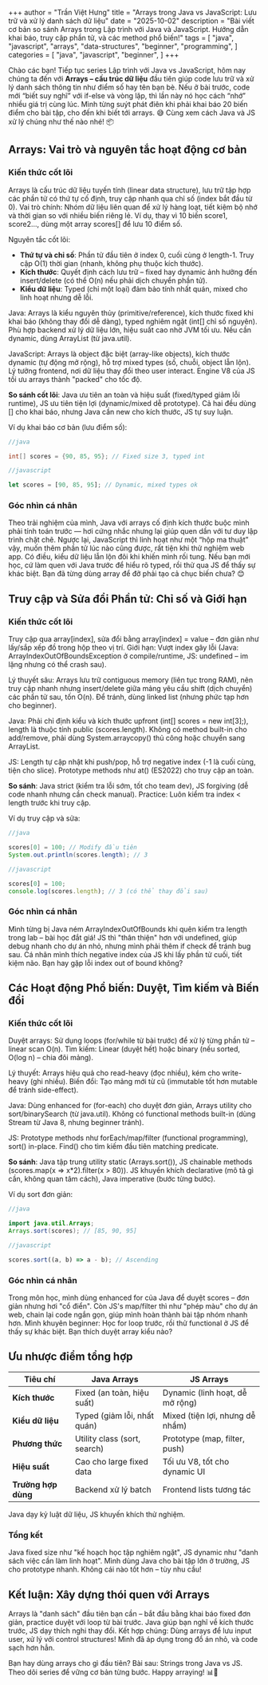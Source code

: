+++
author = "Trần Việt Hưng"
title = "Arrays trong Java vs JavaScript: Lưu trữ và xử lý danh sách dữ liệu"
date = "2025-10-02"
description = "Bài viết cơ bản so sánh Arrays trong Lập trình với Java và JavaScript. Hướng dẫn khai báo, truy cập phần tử, và các method phổ biến!"
tags = [
    "java",
    "javascript",
    "arrays",
    "data-structures",
    "beginner",
    "programming",
]
categories = [
    "java",
    "javascript",
    "beginner",
]
+++

Chào các bạn! Tiếp tục series Lập trình với Java vs JavaScript, hôm nay chúng ta đến với **Arrays – cấu trúc dữ liệu** đầu tiên giúp code lưu trữ và xử lý danh sách thông tin như điểm số hay tên bạn bè. Nếu ở bài trước, code mới “biết suy nghĩ” với if-else và vòng lặp, thì lần này nó học cách “nhớ” nhiều giá trị cùng lúc. Mình từng suýt phát điên khi phải khai báo 20 biến điểm cho bài tập, cho đến khi biết tới arrays. 😅 Cùng xem cách Java và JS xử lý chúng như thế nào nhé! 📦

## Arrays: Vai trò và nguyên tắc hoạt động cơ bản

### Kiến thức cốt lõi
Arrays là cấu trúc dữ liệu tuyến tính (linear data structure), lưu trữ tập hợp các phần tử có thứ tự cố định, truy cập nhanh qua chỉ số (index bắt đầu từ 0). Vai trò chính: Nhóm dữ liệu liên quan để xử lý hàng loạt, tiết kiệm bộ nhớ và thời gian so với nhiều biến riêng lẻ. Ví dụ, thay vì 10 biến score1, score2..., dùng một array scores[] để lưu 10 điểm số.

Nguyên tắc cốt lõi: 
- **Thứ tự và chỉ số**: Phần tử đầu tiên ở index 0, cuối cùng ở length-1. Truy cập O(1) thời gian (nhanh, không phụ thuộc kích thước).
- **Kích thước**: Quyết định cách lưu trữ – fixed hay dynamic ảnh hưởng đến insert/delete (có thể O(n) nếu phải dịch chuyển phần tử).
- **Kiểu dữ liệu**: Typed (chỉ một loại) đảm bảo tính nhất quán, mixed cho linh hoạt nhưng dễ lỗi.

Java: Arrays là kiểu nguyên thủy (primitive/reference), kích thước fixed khi khai báo (không thay đổi dễ dàng), typed nghiêm ngặt (int[] chỉ số nguyên). Phù hợp backend xử lý dữ liệu lớn, hiệu suất cao nhờ JVM tối ưu. Nếu cần dynamic, dùng ArrayList (từ java.util).

JavaScript: Arrays là object đặc biệt (array-like objects), kích thước dynamic (tự động mở rộng), hỗ trợ mixed types (số, chuỗi, object lẫn lộn). Lý tưởng frontend, nơi dữ liệu thay đổi theo user interact. Engine V8 của JS tối ưu arrays thành "packed" cho tốc độ.

**So sánh cốt lõi**: Java ưu tiên an toàn và hiệu suất (fixed/typed giảm lỗi runtime), JS ưu tiên tiện lợi (dynamic/mixed dễ prototype). Cả hai đều dùng [] cho khai báo, nhưng Java cần new cho kích thước, JS tự suy luận.

Ví dụ khai báo cơ bản (lưu điểm số):
```java
//java

int[] scores = {90, 85, 95}; // Fixed size 3, typed int
```

```javascript
//javascript

let scores = [90, 85, 95]; // Dynamic, mixed types ok
```

### Góc nhìn cá nhân
Theo trải nghiệm của mình, Java với arrays cố định kích thước buộc mình phải tính toán trước — hơi cứng nhắc nhưng lại giúp quen dần với tư duy lập trình chặt chẽ. Ngược lại, JavaScript thì linh hoạt như một “hộp ma thuật” vậy, muốn thêm phần tử lúc nào cũng được, rất tiện khi thử nghiệm web app. Có điều, kiểu dữ liệu lẫn lộn đôi khi khiến mình rối tung. Nếu bạn mới học, cứ làm quen với Java trước để hiểu rõ typed, rồi thử qua JS để thấy sự khác biệt. Bạn đã từng dùng array để đỡ phải tạo cả chục biến chưa? 😊

## Truy cập và Sửa đổi Phần tử: Chỉ số và Giới hạn

### Kiến thức cốt lõi
Truy cập qua array[index], sửa đổi bằng array[index] = value – đơn giản như lấy/sắp xếp đồ trong hộp theo vị trí. Giới hạn: Vượt index gây lỗi (Java: ArrayIndexOutOfBoundsException ở compile/runtime, JS: undefined – im lặng nhưng có thể crash sau).

Lý thuyết sâu: Arrays lưu trữ contiguous memory (liên tục trong RAM), nên truy cập nhanh nhưng insert/delete giữa mảng yêu cầu shift (dịch chuyển) các phần tử sau, tốn O(n). Để tránh, dùng linked list (nhưng phức tạp hơn cho beginner).

Java: Phải chỉ định kiểu và kích thước upfront (int[] scores = new int[3];), length là thuộc tính public (scores.length). Không có method built-in cho add/remove, phải dùng System.arraycopy() thủ công hoặc chuyển sang ArrayList.

JS: Length tự cập nhật khi push/pop, hỗ trợ negative index (-1 là cuối cùng, tiện cho slice). Prototype methods như at() (ES2022) cho truy cập an toàn.

**So sánh**: Java strict (kiểm tra lỗi sớm, tốt cho team dev), JS forgiving (dễ code nhanh nhưng cần check manual). Practice: Luôn kiểm tra index < length trước khi truy cập.

Ví dụ truy cập và sửa:
```java
//java

scores[0] = 100; // Modify đầu tiên
System.out.println(scores.length); // 3
```

```javascript
//javascript

scores[0] = 100;
console.log(scores.length); // 3 (có thể thay đổi sau)
```

### Góc nhìn cá nhân 
Mình từng bị Java ném ArrayIndexOutOfBounds khi quên kiểm tra length trong lab – bài học đắt giá! JS thì "thân thiện" hơn với undefined, giúp debug nhanh cho dự án nhỏ, nhưng mình phải thêm if check để tránh bug sau. Cá nhân mình thích negative index của JS khi lấy phần tử cuối, tiết kiệm não. Bạn hay gặp lỗi index out of bound không?

## Các Hoạt động Phổ biến: Duyệt, Tìm kiếm và Biến đổi

### Kiến thức cốt lõi
Duyệt arrays: Sử dụng loops (for/while từ bài trước) để xử lý từng phần tử – linear scan O(n). Tìm kiếm: Linear (duyệt hết) hoặc binary (nếu sorted, O(log n) – chia đôi mảng).

Lý thuyết: Arrays hiệu quả cho read-heavy (đọc nhiều), kém cho write-heavy (ghi nhiều). Biến đổi: Tạo mảng mới từ cũ (immutable tốt hơn mutable để tránh side-effect).

Java: Dùng enhanced for (for-each) cho duyệt đơn giản, Arrays utility cho sort/binarySearch (từ java.util). Không có functional methods built-in (dùng Stream từ Java 8, nhưng beginner tránh).

JS: Prototype methods như forEach/map/filter (functional programming), sort() in-place. Find() cho tìm kiếm đầu tiên matching predicate.

**So sánh**: Java tập trung utility static (Arrays.sort()), JS chainable methods (scores.map(x => x*2).filter(x > 80)). JS khuyến khích declarative (mô tả gì cần, không quan tâm cách), Java imperative (bước từng bước).

Ví dụ sort đơn giản:
```java
//java

import java.util.Arrays;
Arrays.sort(scores); // [85, 90, 95]
```

```javascript
//javascript

scores.sort((a, b) => a - b); // Ascending
```

### Góc nhìn cá nhân
Trong môn học, mình dùng enhanced for của Java để duyệt scores – đơn giản nhưng hơi "cổ điển". Còn JS's map/filter thì như "phép màu" cho dự án web, chain lại code ngắn gọn, giúp mình hoàn thành bài tập nhóm nhanh hơn. Mình khuyên beginner: Học for loop trước, rồi thử functional ở JS để thấy sự khác biệt. Bạn thích duyệt array kiểu nào?

## Ưu nhược điểm tổng hợp

| Tiêu chí          | Java Arrays                   | JS Arrays                    |
|-------------------|-------------------------------|------------------------------|
| **Kích thước**   | Fixed (an toàn, hiệu suất)   | Dynamic (linh hoạt, dễ mở rộng) |
| **Kiểu dữ liệu** | Typed (giảm lỗi, nhất quán)  | Mixed (tiện lợi, nhưng dễ nhầm) |
| **Phương thức**  | Utility class (sort, search) | Prototype (map, filter, push) |
| **Hiệu suất**    | Cao cho large fixed data     | Tối ưu V8, tốt cho dynamic UI |
| **Trường hợp dùng** | Backend xử lý batch          | Frontend lists tương tác     |

Java dạy kỷ luật dữ liệu, JS khuyến khích thử nghiệm.

### Tổng kết
Java fixed size như "kế hoạch học tập nghiêm ngặt", JS dynamic như "danh sách việc cần làm linh hoạt". Mình dùng Java cho bài tập lớn ở trường, JS cho prototype nhanh. Không cái nào tốt hơn – tùy nhu cầu!

## Kết luận: Xây dựng thói quen với Arrays

Arrays là "danh sách" đầu tiên bạn cần – bắt đầu bằng khai báo fixed đơn giản, practice duyệt với loop từ bài trước. Java giúp bạn nghĩ về kích thước trước, JS dạy thích nghi thay đổi. Kết hợp chúng: Dùng arrays để lưu input user, xử lý với control structures! Mình đã áp dụng trong đồ án nhỏ, và code sạch hơn hẳn.

Bạn hay dùng arrays cho gì đầu tiên? Bài sau: Strings trong Java vs JS. Theo dõi series để vững cơ bản từng bước. Happy arraying! 📊🔢

<!--more-->